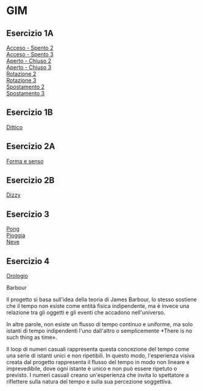 # GIM

## Esercizio 1A  
[Acceso - Spento 2](https://larobernasconi.github.io/GIM/Esercizio_1A/acceso_spento_2)   
[Acceso - Spento 3](https://larobernasconi.github.io/GIM/Esercizio_1A/acceso_spento_3)  
[Aperto - Chiuso 2](https://larobernasconi.github.io/GIM/Esercizio_1A/aperto_chiuso_2%20.html)   
[Aperto - Chiuso 3](https://larobernasconi.github.io/GIM/Esercizio_1A/aperto_chiuso_3)  
[Rotazione 2](https://larobernasconi.github.io/GIM/Esercizio_1A/rotazione_2)  
[Rotazione 3](https://larobernasconi.github.io/GIM/Esercizio_1A/rotazione_3)  
[Spostamento 2](https://larobernasconi.github.io/GIM/Esercizio_1A/spostamento_2)  
[Spostamento 3](https://larobernasconi.github.io/GIM/Esercizio_1A/spostamento_3)  
## Esercizio 1B
[Dittico](https://larobernasconi.github.io/GIM/Esercizio_1B/Dittico)  
## Esercizio 2A
[Forma e senso](https://larobernasconi.github.io/GIM/Esercizio_2A)  
## Esercizio 2B
[Dizzy](https://larobernasconi.github.io/GIM/Esercizio_2B/2B)  
## Esercizio 3
[Pong](https://larobernasconi.github.io/GIM/Esercizio_3/Pong/)    
[Pioggia](https://larobernasconi.github.io/GIM/Esercizio_3/Pioggia)    
[Neve](https://larobernasconi.github.io/GIM/Esercizio_3/Neve)     
## Esercizio 4
[Orologio](https://larobernasconi.github.io/GIM/Esercizio_4/Barbour)  

Barbour

Il progetto si basa sull'idea della teoria di James Barbour, lo stesso sostiene che il tempo non esiste come entità fisica indipendente, ma è invece una relazione tra gli oggetti e gli eventi che accadono nell'universo. 

In altre parole, non esiste un flusso di tempo continuo e uniforme, ma solo istanti di tempo indipendenti l'uno dall'altro o semplicemente *There is no such thing as time».

Il loop di numeri casuali rappresenta questa concezione del tempo come una serie di istanti unici e non ripetibili.  In questo modo, l'esperienza visiva creata dal progetto rappresenta il flusso del tempo in modo non lineare e imprevedibile, dove ogni istante è unico e non può essere ripetuto o previsto. I numeri casuali creano un'esperienza che invita lo spettatore a riflettere sulla natura del tempo e sulla sua percezione soggettiva.

